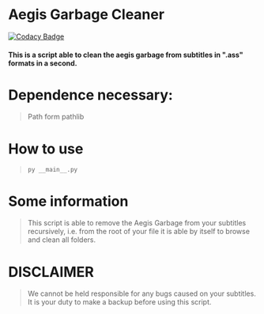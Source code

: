 # Aegis Garbage Cleaner

[![Codacy Badge](https://api.codacy.com/project/badge/Grade/f859fba4c0fa429fbf539897bef6a441)](https://app.codacy.com/gh/NanDesuKa-FR/aegis-garbage-cleaner?utm_source=github.com&utm_medium=referral&utm_content=NanDesuKa-FR/aegis-garbage-cleaner&utm_campaign=Badge_Grade_Settings)

#### This is a script able to clean the aegis garbage from subtitles in ".ass" formats in a second.

# Dependence necessary:
> Path form pathlib 

# How to use
> ```py __main__.py```

# Some information
> This script is able to remove the Aegis Garbage from your subtitles recursively, i.e. from the root of your file it is able by itself to browse and clean all folders.

# DISCLAIMER
> We cannot be held responsible for any bugs caused on your subtitles. It is your duty to make a backup before using this script.
